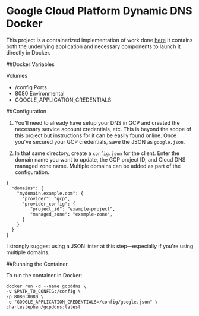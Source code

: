 # Google Cloud Platform Dynamic DNS Docker

This project is a containerized implementation of work done [here](https://github.com/ianlewis/cloud-dyndns-client/cmd/cloud-dyndns-client)
It contains both the underlying application and necessary components to launch it directly in Docker.

##Docker Variables

Volumes
  - /config
Ports
  - 8080
Environmental
  - GOOGLE_APPLICATION_CREDENTIALS

##Configuration

1. You'll need to already have setup your DNS in GCP and created the necessary service account credentials, etc. This is beyond the scope of this project but instructions for it can be easily found online. Once you've secured your GCP credentials, save the JSON as `google.json`.

2. In that same directory, create a `config.json` for the client. Enter the domain name you want to update, the GCP project ID, and Cloud DNS managed zone name. Multiple domains can be added as part of the configuration.

```
{
  "domains": {
    "mydomain.example.com": {
      "provider": "gcp",
      "provider_config": {
         "project_id": "example-project",
         "managed_zone": "example-zone",
      }
    }
  }
}
```

I strongly suggest using a JSON linter at this step—especially if you're using multiple domains.

##Running the Container

To run the container in Docker:
```
docker run -d --name gcpddns \
-v $PATH_TO_CONFIG:/config \
-p 8080:8080 \
-e "GOOGLE_APPLICATION_CREDENTIALS=/config/google.json" \
charlestephen/gcpddns:latest
```

